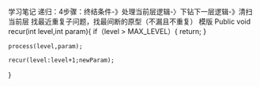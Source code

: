 学习笔记
递归：4步骤：终结条件-》处理当前层逻辑-〉下钻下一层逻辑-》清扫当前层
    找最近重复子问题，找最间断的原型（不漏且不重复）
    模版
   Public void recur(int level,int param){
    if（level > MAX_LEVEL）{
        return;
    }

    process(level,param);

    recur(level:level+1;newParam);

   }

